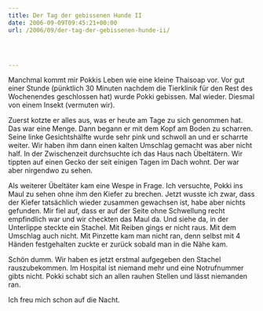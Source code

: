 ```yaml
---
title: Der Tag der gebissenen Hunde II
date: 2006-09-09T09:45:21+00:00
url: /2006/09/der-tag-der-gebissenen-hunde-ii/




---
```

Manchmal kommt mir Pokkis Leben wie eine kleine Thaisoap vor. Vor gut einer Stunde (pünktlich 30 Minuten nachdem die Tierklinik für den Rest des Wochenendes geschlossen hat) wurde Pokki gebissen. Mal wieder. Diesmal von einem Insekt (vermuten wir).

Zuerst kotzte er alles aus, was er heute am Tage zu sich genommen hat. Das war eine Menge. Dann begann er mit dem Kopf am Boden zu scharren. Seine linke Gesichtshälfte wurde sehr pink und schwoll an und er scharrte weiter. Wir haben ihm dann einen kalten Umschlag gemacht was aber nicht half. In der Zwischenzeit durchsuchte ich das Haus nach Übeltätern. Wir tippten auf einen Gecko der seit einigen Tagen im Dach wohnt. Der war aber nirgendwo zu sehen.

Als weiterer Übeltäter kam eine Wespe in Frage. Ich versuchte, Pokki ins Maul zu sehen ohne ihm den Kiefer zu brechen. Jetzt wusste ich zwar, dass der Kiefer tatsächlich wieder zusammen gewachsen ist, habe aber nichts gefunden. Mir fiel auf, dass er auf der Seite ohne Schwellung recht empfindlich war und wir checkten das Maul da. Und siehe da, in der Unterlippe steckte ein Stachel. Mit Reiben gings er nicht raus. Mit dem Umschlag auch nicht. Mit Pinzette kam man nicht ran, denn selbst mit 4 Händen festgehalten zuckte er zurück sobald man in die Nähe kam.

Schön dumm. Wir haben es jetzt erstmal aufgegeben den Stachel rauszubekommen. Im Hospital ist niemand mehr und eine Notrufnummer gibts nicht. Pokki schabt sich an allen rauhen Stellen und lässt niemanden ran.

Ich freu mich schon auf die Nacht.
